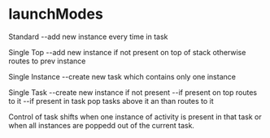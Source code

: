 # launchModes

Standard
	--add new instance every time in task
  
Single Top
	--add new instance if not present on top of stack otherwise routes to prev instance
  
Single Instance
	--create new task which contains only one instance
  
Single Task
	--create new instance if not present
	--if present on top routes to it
	--if present in task pop tasks above it an than routes to it
  
	
Control of task shifts when one instance of activity is present in that task or when all instances are poppedd out of the current task.
